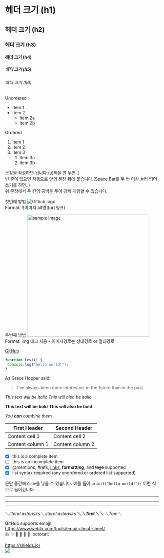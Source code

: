 # 헤더 크기 (h1) 
## 헤더 크기 (h2) 
### 헤더 크기 (h3) 
#### 헤더 크기 (h4) 
##### 헤더 크기 (h5) 
###### 해더 크기 (h6)

Unordered 
* Item 1 
* Item 2 
    * Item 2a 
    * Item 2b 

Ordered 
1. Item 1 
1. Item 2 
1. Item 3 
    1. Item 3a 
    1. Item 3b

문장을 작성하면 됩니다.(공백을 안 두면..)   
빈 줄이 없으면 자동으로 앞의 문장 뒤에 붙습니다.(Space Bar를 두 번 이상 눌러 띄어쓰기를 하면..)   
위 문장에서 두 칸의 공백을 두어 강제 개행할 수 있습니다.

첫번째 방법 
![Github logo](/images/markdown_4(1).jpg)  
Format: ![이미지 alt명](url 링크) 

두번째 방법 
<a href="#"><img src="https://github.com/mz-102/test/images/markdown_4.jpg" width="400px" alt="sample image"></a> 
Format: img 태그 사용 - 이미지경로는 상대경로 or 절대경로


[GitHub](http://github.com "깃허브")

```javascript 
function test() { 
 console.log("hello world!"); 
} 
```

As Grace Hopper said: 

> I’ve always been more interested. 
> in the future than in the past.

*This text will be italic* 
_This will also be italic_ 

**This text will be bold** 
__This will also be bold__ 

*You **can** combine them*


First Header | Second Header 
------------ | ------------- 
Content cell 1 | Content cell 2 
Content column 1 | Content column 2

- [x] this is a complete item 
- [ ] this is an incomplete item 
- [x] @mentions, #refs, [links](), **formatting**, and <del>tags</del> supported 
- [x] list syntax required (any unordered or ordered list supported)

문단 중간에 `Code`를 넣을 수 있습니다. 
예를 들어 `printf("hello world!");` 이런 식으로 들어갑니다.

--- 
*** 
___

＼*literal asterisks＼* 
*literal asterisks* 
__＼*＼*Text＼*＼*__ 
_＼_Tom＼__

GitHub supports emoji!   
https://www.webfx.com/tools/emoji-cheat-sheet/  
:+1: :sparkles: :camel: :tada: 
:rocket: :metal: :octocat:

https://shields.io/  
<img src="https://img.shields.io/badge/license-mit-orange"> 
